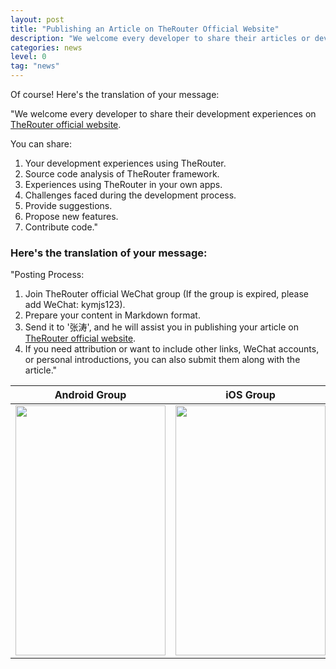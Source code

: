 ```yaml
---
layout: post
title: "Publishing an Article on TheRouter Official Website"
description: "We welcome every developer to share their articles or development experiences on TheRouter official website."
categories: news
level: 0
tag: "news"
---
```


Of course! Here's the translation of your message:

"We welcome every developer to share their development experiences on [TheRouter official website](https://en.therouter.cn).

You can share:

1. Your development experiences using TheRouter.
2. Source code analysis of TheRouter framework.
3. Experiences using TheRouter in your own apps.
4. Challenges faced during the development process.
5. Provide suggestions.
6. Propose new features.
7. Contribute code."


### Here's the translation of your message:

"Posting Process:

1. Join TheRouter official WeChat group (If the group is expired, please add WeChat: kymjs123).
2. Prepare your content in Markdown format.
3. Send it to '张涛', and he will assist you in publishing your article on [TheRouter official website](https://en.therouter.cn).
4. If you need attribution or want to include other links, WeChat accounts, or personal introductions, you can also submit them along with the article."


<table>
  <thead>
    <tr>
      <th style="text-align:center">Android Group</th>
      <th style="text-align:center">iOS Group</th>
    </tr>
  </thead>
  <tbody>
    <tr>
      <td><img src="https://kymjs.com/therouter/wx/therouter_wx.jpg" height="400px" width="240px" /></td>
      <td><img src="https://en.therouter.cn/assets/wx/wx_ios_group.jpg" height="400px" width="240px" /></td>
    </tr>
  </tbody>
</table>